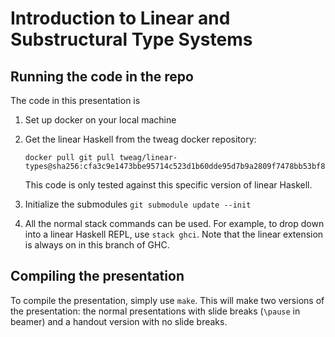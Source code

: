 Introduction to Linear and Substructural Type Systems
=====================================================


Running the code in the repo
----------------------------

The code in this presentation is 

1. Set up docker on your local machine
2. Get the linear Haskell from the tweag docker repository:

    ```
    docker pull git pull tweag/linear-types@sha256:cfa3c9e1473bbe95714c523d1b60dde95d7b9a2809f7478bb53bf86d87f1ec58
    ```

   This code is only tested against this specific version of linear Haskell.

3. Initialize the submodules `git submodule update --init`
4. All the normal stack commands can be used. For example, to drop
   down into a linear Haskell REPL, use `stack ghci`. Note that the linear
   extension is always on in this branch of GHC.


Compiling the presentation
--------------------------

To compile the presentation, simply use `make`. This will make two versions
of the presentation: the normal presentations with slide breaks (`\pause` in
beamer) and a handout version with no slide breaks.
